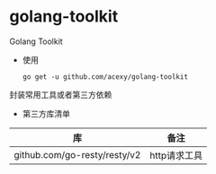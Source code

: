# golang-toolkit

Golang Toolkit

- 使用

  ``go get -u github.com/acexy/golang-toolkit``

封装常用工具或者第三方依赖

- 第三方库清单

| 库   | 备注  |
|-----|-----|
| github.com/go-resty/resty/v2 | http请求工具 |
